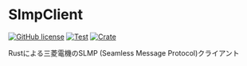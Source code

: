 # SlmpClient
[![GitHub license](https://img.shields.io/github/license/masahase0117/SlmpClient)](https://github.com/masahase0117/SlmpClient/blob/main/LICENSE)
[![Test](https://github.com/masahase0117/SlmpClient/actions/workflows/rust.yml/badge.svg)](https://github.com/masahase0117/SlmpClient/actions/workflows/rust.yml)
[![Crate](https://img.shields.io/crates/v/slmp_client.svg)](https://crates.io/crates/slmp_client)

Rustによる三菱電機のSLMP (Seamless Message Protocol)クライアント

